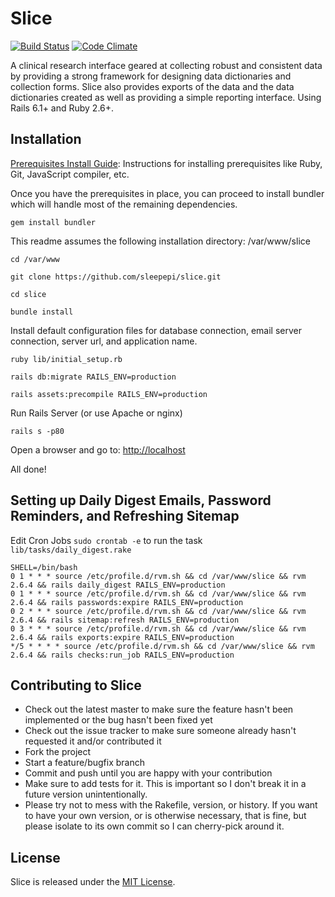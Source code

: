# Slice

[![Build Status](https://travis-ci.com/sleepepi/slice.svg?branch=master)](https://travis-ci.com/sleepepi/slice)
[![Code Climate](https://codeclimate.com/github/sleepepi/slice/badges/gpa.svg)](https://codeclimate.com/github/sleepepi/slice)

A clinical research interface geared at collecting robust and consistent data by
providing a strong framework for designing data dictionaries and collection
forms. Slice also provides exports of the data and the data dictionaries created
as well as providing a simple reporting interface. Using Rails 6.1+ and
Ruby 2.6+.

## Installation

[Prerequisites Install Guide](https://github.com/remomueller/documentation):
Instructions for installing prerequisites like Ruby, Git, JavaScript compiler,
etc.

Once you have the prerequisites in place, you can proceed to install bundler
which will handle most of the remaining dependencies.

```
gem install bundler
```

This readme assumes the following installation directory: /var/www/slice

```
cd /var/www

git clone https://github.com/sleepepi/slice.git

cd slice

bundle install
```

Install default configuration files for database connection, email server
connection, server url, and application name.

```
ruby lib/initial_setup.rb

rails db:migrate RAILS_ENV=production

rails assets:precompile RAILS_ENV=production
```

Run Rails Server (or use Apache or nginx)

```
rails s -p80
```

Open a browser and go to: [http://localhost](http://localhost)

All done!

## Setting up Daily Digest Emails, Password Reminders, and Refreshing Sitemap

Edit Cron Jobs `sudo crontab -e` to run the task `lib/tasks/daily_digest.rake`

```
SHELL=/bin/bash
0 1 * * * source /etc/profile.d/rvm.sh && cd /var/www/slice && rvm 2.6.4 && rails daily_digest RAILS_ENV=production
0 1 * * * source /etc/profile.d/rvm.sh && cd /var/www/slice && rvm 2.6.4 && rails passwords:expire RAILS_ENV=production
0 2 * * * source /etc/profile.d/rvm.sh && cd /var/www/slice && rvm 2.6.4 && rails sitemap:refresh RAILS_ENV=production
0 3 * * * source /etc/profile.d/rvm.sh && cd /var/www/slice && rvm 2.6.4 && rails exports:expire RAILS_ENV=production
*/5 * * * * source /etc/profile.d/rvm.sh && cd /var/www/slice && rvm 2.6.4 && rails checks:run_job RAILS_ENV=production
```

## Contributing to Slice

- Check out the latest master to make sure the feature hasn't been implemented
  or the bug hasn't been fixed yet
- Check out the issue tracker to make sure someone already hasn't requested it
  and/or contributed it
- Fork the project
- Start a feature/bugfix branch
- Commit and push until you are happy with your contribution
- Make sure to add tests for it. This is important so I don't break it in a
  future version unintentionally.
- Please try not to mess with the Rakefile, version, or history. If you want to
  have your own version, or is otherwise necessary, that is fine, but please
  isolate to its own commit so I can cherry-pick around it.

## License

Slice is released under the [MIT License](http://www.opensource.org/licenses/MIT).
